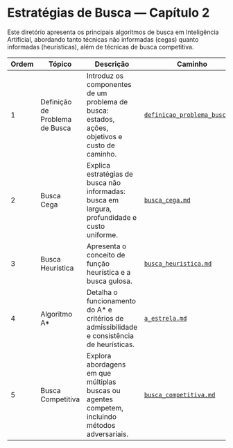 # Estratégias de Busca — Capítulo 2

Este diretório apresenta os principais algoritmos de busca em Inteligência Artificial, abordando tanto técnicas não informadas (cegas) quanto informadas (heurísticas), além de técnicas de busca competitiva.

| Ordem | Tópico                         | Descrição                                                                                       | Caminho                                                        |
| ----- | ------------------------------ | ----------------------------------------------------------------------------------------------- | -------------------------------------------------------------- |
| 1     | Definição de Problema de Busca | Introduz os componentes de um problema de busca: estados, ações, objetivos e custo de caminho.  | [`definicao_problema_busca.md`](./definicao_problema_busca.md) |
| 2     | Busca Cega                     | Explica estratégias de busca não informadas: busca em largura, profundidade e custo uniforme.   | [`busca_cega.md`](./busca_cega.md)                             |
| 3     | Busca Heurística               | Apresenta o conceito de função heurística e a busca gulosa.                                     | [`busca_heuristica.md`](./busca_heuristica.md)                 |
| 4     | Algoritmo A*                  | Detalha o funcionamento do A\* e critérios de admissibilidade e consistência de heurísticas.    | [`a_estrela.md`](./a_estrela.md)                               |
| 5     | Busca Competitiva              | Explora abordagens em que múltiplas buscas ou agentes competem, incluindo métodos adversariais. | [`busca_competitiva.md`](./busca_competitiva.md)               |
